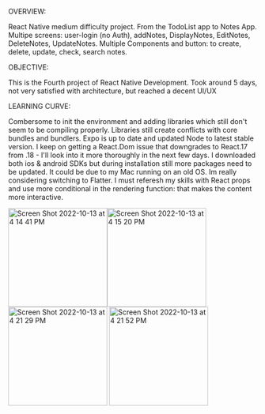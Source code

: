 OVERVIEW:

React Native medium difficulty project. From the TodoList app to Notes App. Multipe screens: user-login (no Auth), addNotes, DisplayNotes, EditNotes, DeleteNotes, UpdateNotes. Multiple Components and button: to create, delete, update, check, search notes.

OBJECTIVE:

This is the Fourth project of React Native Development. Took around 5 days, not very satisfied with architecture, but reached a decent UI/UX

LEARNING CURVE: 

Combersome to init the environment and adding libraries which still don't seem to be compiling properly.
Libraries still create conflicts with core bundles and bundlers. Expo is up to date and updated Node to latest stable version. I keep on getting a React.Dom issue that downgrades to React.17 from .18 - I'll look into it more thoroughly in the next few days.
I downloaded both ios & android SDKs but during installation still more packages need to be updated. It could be due to my Mac running on an old OS. Im really considering switching to Flatter.
I must referesh my skills with React props and use more conditional in the rendering function: that makes the content more interactive.

<img width="200" alt="Screen Shot 2022-10-13 at 4 14 41 PM" src="https://user-images.githubusercontent.com/4963988/195652641-0b1cefc6-5591-4ed2-9064-6e66ed453734.png"><img width="200" alt="Screen Shot 2022-10-13 at 4 15 20 PM" src="https://user-images.githubusercontent.com/4963988/195652699-0f398222-56a6-4e99-8dc4-912f1aae6550.png">
<img width="200" alt="Screen Shot 2022-10-13 at 4 21 29 PM" src="https://user-images.githubusercontent.com/4963988/195652723-3c45bf5b-e5dc-4336-b70b-91a2ee3118cf.png">
<img width="200" alt="Screen Shot 2022-10-13 at 4 21 52 PM" src="https://user-images.githubusercontent.com/4963988/195652741-ddf39df8-b3ab-4ece-b3f8-b7fedc6d1edb.png">
